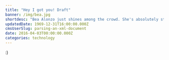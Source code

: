 ```yaml
---
title: "Hey I got you! Draft"
banner: /img/bea.jpg
shortdesc: "Bea Alonzo just shines among the crowd. She's absolutely stunning!"
updatedDate: 1969-12-31T16:00:00.000Z
cmsUserSlug: parsing-an-xml-document
date: 2016-04-03T00:00:00.000Z
categories: technology
---
```


:)